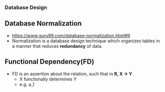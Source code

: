 ### Database Design
## Database Normalization
- https://www.guru99.com/database-normalization.html#9
- Normalization is a database design technique which organizes tables in a manner that reduces **redundancy** of data.
## Functional Dependency(FD)
- FD is an assertion about the relation, such that in **R, X → Y**.
  - X functionally determines Y
  - e.g. a_1
